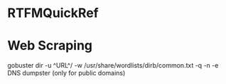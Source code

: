 # RTFMQuickRef

# Web Scraping
gobuster dir -u ^URL^/ -w /usr/share/wordlists/dirb/common.txt -q -n -e
DNS dumpster (only for public domains)
